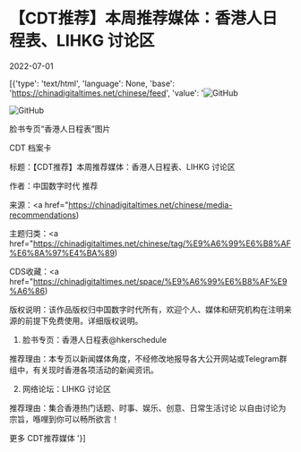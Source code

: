 # 【CDT推荐】本周推荐媒体：香港人日程表、LIHKG 讨论区

2022-07-01

[{'type': 'text/html', 'language': None, 'base': 'https://chinadigitaltimes.net/chinese/feed', 'value': '![GitHub](https://chinadigitaltimes.net/chinese/files/2022/03/香港加油-768x459.jpg)











![GitHub](https://chinadigitaltimes.net/chinese/files/2022/03/香港靜默游行20220701.jpg)

脸书专页“香港人日程表”图片



CDT 档案卡

标题：【CDT推荐】本周推荐媒体：香港人日程表、LIHKG 讨论区

作者：中国数字时代 推荐

来源：<a href="https://chinadigitaltimes.net/chinese/media-recommendations)

主题归类：<a href="https://chinadigitaltimes.net/chinese/tag/%E9%A6%99%E6%B8%AF%E6%8A%97%E4%BA%89)

CDS收藏：<a href="https://chinadigitaltimes.net/space/%E9%A6%99%E6%B8%AF%E9%A6%86)

版权说明：该作品版权归中国数字时代所有，欢迎个人、媒体和研究机构在注明来源的前提下免费使用。详细版权说明。





1.  脸书专页：香港人日程表@hkerschedule



推荐理由：本专页以新闻媒体角度，不经修改地报导各大公开网站或Telegram群组中，有关现时香港各项活动的新闻资讯。

2. 网络论坛：LIHKG 讨论区

推荐理由：集合香港热门话题、时事、娱乐、创意、日常生活讨论 以自由讨论为宗旨，喺哩到你可以畅所欲言！

更多 CDT推荐媒体 '}]